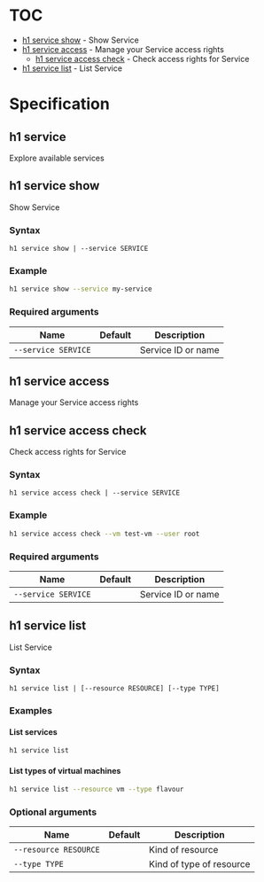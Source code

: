 # TOC

  * [h1 service show](#h1-service-show) - Show Service
  * [h1 service access](#h1-service-access) - Manage your Service access rights
    * [h1 service access check](#h1-service-access-check) - Check access rights for Service
  * [h1 service list](#h1-service-list) - List Service


# Specification

## h1 service

Explore available services

## h1 service show

Show Service

### Syntax

```h1 service show | --service SERVICE```
### Example

```bash
h1 service show --service my-service
```

### Required arguments

| Name | Default | Description |
| ---- | ------- | ----------- |
| ```--service SERVICE``` |  | Service ID or name |

## h1 service access

Manage your Service access rights

## h1 service access check

Check access rights for Service

### Syntax

```h1 service access check | --service SERVICE```
### Example

```bash
h1 service access check --vm test-vm --user root
```

### Required arguments

| Name | Default | Description |
| ---- | ------- | ----------- |
| ```--service SERVICE``` |  | Service ID or name |

## h1 service list

List Service

### Syntax

```h1 service list | [--resource RESOURCE] [--type TYPE]```
### Examples

#### List services

```bash
h1 service list
```

#### List types of virtual machines

```bash
h1 service list --resource vm --type flavour 
```

### Optional arguments

| Name | Default | Description |
| ---- | ------- | ----------- |
| ```--resource RESOURCE``` |  | Kind of resource |
| ```--type TYPE``` |  | Kind of type of resource |

